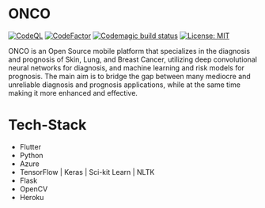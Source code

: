 # ONCO
[![CodeQL](https://github.com/Ammar-Raneez/SDGP-ONCO/actions/workflows/codeql-analysis.yml/badge.svg)](https://github.com/Ammar-Raneez/SDGP-ONCO/actions/workflows/codeql-analysis.yml)
[![CodeFactor](https://www.codefactor.io/repository/github/ammar-raneez/sdgp-onco/badge)](https://www.codefactor.io/repository/github/ammar-raneez/sdgp-onco)
[![Codemagic build status](https://api.codemagic.io/apps/6088d41a95e574adb8437fa0/6088d41a95e574adb8437f9f/status_badge.svg)](https://codemagic.io/apps/6088d41a95e574adb8437fa0/6088d41a95e574adb8437f9f/latest_build)
[![License: MIT](https://img.shields.io/badge/License-MIT-yellow.svg)](https://opensource.org/licenses/MIT)

ONCO is an Open Source mobile platform that specializes in the diagnosis and prognosis of Skin, Lung, and Breast Cancer, utilizing deep convolutional neural networks for diagnosis, and machine learning and risk models for prognosis. The main aim is to bridge the gap between many mediocre and unreliable diagnosis and prognosis applications, while at the same time making it more enhanced and effective.

# Tech-Stack
* Flutter
* Python
* Azure
* TensorFlow | Keras | Sci-kit Learn | NLTK
* Flask
* OpenCV
* Heroku
